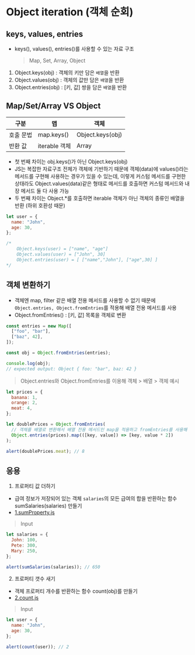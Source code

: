 # Object iteration (객체 순회)

## keys, values, entries

- keys(), values(), entries()를 사용할 수 있는 자료 구조
  > Map, Set, Array, Object

1. Object.keys(obj) : 객체의 키만 담은 `배열`을 반환
2. Object.values(obj) : 객체의 값만 담은 `배열`을 반환
3. Object.entries(obj) : [키, 값] 쌍을 담은 `배열`을 반환

## Map/Set/Array VS Object

| 구분      | 맵            | 객체             |
| --------- | ------------- | ---------------- |
| 호출 문법 | map.keys()    | Object.keys(obj) |
| 반환 값   | iterable 객체 | Array            |

- 첫 번째 차이는 obj.keys()가 아닌 Object.keys(obj)
- JS는 복잡한 자료구조 전체가 객체에 기반하기 때문에 객체(data)에 values()라는 메서드를 구현해 사용하는 경우가 있을 수 있는데, 이렇게 커스텀 메서드를 구현한 상태라도 Object.values(data)같은 형태로 메서드를 호출하면 커스텀 메서드와 내장 메서드 둘 다 사용 가능
- 두 번째 차이는 Object.\*를 호출하면 iterable 객체가 아닌 객체의 종류인 배열을 반환 (하위 호환성 때문)

```js
let user = {
  name: "John",
  age: 30,
};

/*
    Object.keys(user) = ["name", "age"]
    Object.values(user) = ["John", 30]
    Object.entries(user) = [ ["name","John"], ["age",30] ]
*/
```

## 객체 변환하기

- 객체엔 map, filter 같은 배열 전용 메서드를 사용할 수 없기 때문에 `Object.entries, Object.fromEntries`를 적용해 배열 전용 메서드를 사용
- Object.fromEntries() : [키, 값] 목록을 객체로 변환

```js
const entries = new Map([
  ["foo", "bar"],
  ["baz", 42],
]);

const obj = Object.fromEntries(entries);

console.log(obj);
// expected output: Object { foo: "bar", baz: 42 }
```

> Object.entries와 Object.fromEntries를 이용해 객체 > 배열 > 객체 예시

```js
let prices = {
  banana: 1,
  orange: 2,
  meat: 4,
};

let doublePrices = Object.fromEntries(
  // 객체를 배열로 변환해서 배열 전용 메서드인 map을 적용하고 fromEntries를 사용해 배열을 다시 객체로 되돌립니다.
  Object.entries(prices).map(([key, value]) => [key, value * 2])
);

alert(doublePrices.meat); // 8
```

## 응용

1. 프로퍼티 값 더하기

- 급여 정보가 저장되어 있는 객체 `salaries`의 모든 급여의 합을 반환하는 함수 sumSalaries(salaries) 만들기
- [1.sumProperty.js]()

> Input

```js
let salaries = {
  John: 100,
  Pete: 300,
  Mary: 250,
};

alert(sumSalaries(salaries)); // 650
```

2. 프로퍼티 갯수 새기

- 객체 프로퍼티 개수를 반환하는 함수 count(obj)를 만들기
- [2.count.js]()

> Input

```js
let user = {
  name: "John",
  age: 30,
};

alert(count(user)); // 2
```
